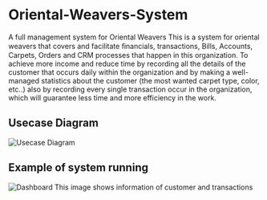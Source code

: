 # Oriental-Weavers-System
A full management system for Oriental Weavers 
This is a system for oriental weavers that covers and facilitate ﬁnancials, transactions, Bills, Accounts, Carpets, Orders and CRM processes that happen in this organization. To achieve more income and reduce time by recording all the details of the customer that occurs daily within the organization and by making a well-managed statistics about the customer (the most wanted carpet type, color, etc..) also by recording every single transaction occur in the organization, which will guarantee less time and more efficiency in the work. 
## Usecase Diagram
![Usecase Diagram](https://user-images.githubusercontent.com/60660907/181129818-03171cce-d116-4b5d-b2dc-6eb7785e8212.JPG)
## Example of system running 
![Dashboard](https://user-images.githubusercontent.com/60660907/181129814-f151297c-654e-495e-9d68-8121e3718d59.JPG)
This image shows information of customer and transactions 
